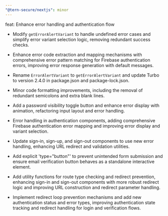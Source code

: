 ```yaml
---
"@tern-secure/nextjs": minor
---
```


feat: Enhance error handling and authentication flow

- Modify `getErrorAlertVariant` to handle undefined error cases and simplify error variant selection logic, removing redundant success checks.

- Enhance error code extraction and mapping mechanisms with comprehensive error pattern matching for Firebase authentication errors, improving error response generation with default messages.

- Rename `ErrorAlertVariant` to `getErrorAlertVariant` and update Turbo to version 2.4.0 in package.json and package-lock.json.

- Minor code formatting improvements, including the removal of redundant semicolons and extra blank lines.

- Add a password visibility toggle button and enhance error display with animation, refactoring input layout and error handling.

- Error handling in authentication components, adding comprehensive Firebase authentication error mapping and improving error display and variant selection.

- Update sign-in, sign-up, and sign-out components to use new error handling, enhancing URL redirect and validation utilities.

- Add explicit 'type="button"' to prevent unintended form submission and ensure email verification button behaves as a standalone interactive element.

- Add utility functions for route type checking and redirect prevention, enhancing sign-in and sign-out components with more robust redirect logic and improving URL construction and redirect parameter handling.

- Implement redirect loop prevention mechanisms and add new authentication status and error types, improving authentication state tracking and redirect handling for login and verification flows.
